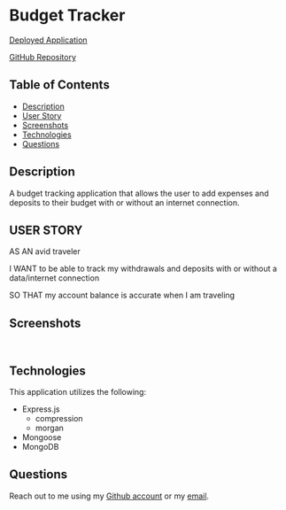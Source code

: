 # Budget Tracker

[Deployed Application](https://blooming-hollows-41925.herokuapp.com/)

[GitHub Repository](https://github.com/Ericcrain77/social-network-api)

## Table of Contents
* [Description](#description)
* [User Story](#user-story)
* [Screenshots](#screenshots)
* [Technologies](#technologies)
* [Questions](#questions)

## Description

A budget tracking application that allows the user to add expenses and deposits to their budget with or without an internet connection.

## USER STORY

AS AN avid traveler

I WANT to be able to track my withdrawals and deposits with or without a data/internet connection

SO THAT my account balance is accurate when I am traveling 

## Screenshots

![]()


![]()

## Technologies
This application utilizes the following:
* Express.js
    * compression
    * morgan
* Mongoose
* MongoDB

## Questions
Reach out to me using my [Github account](https://github.com/Ericcrain77) or my [email](ericcrain77@gmail.com).